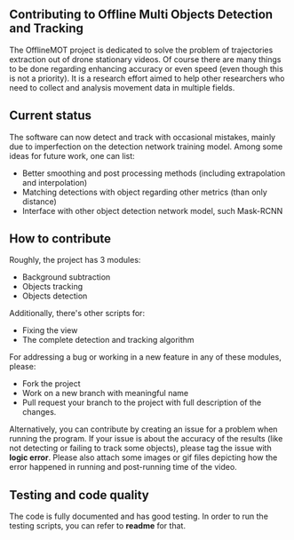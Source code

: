 Contributing to Offline Multi Objects Detection and Tracking
-----------------

The OfflineMOT project is dedicated to solve the problem of 
trajectories extraction out of drone stationary videos. Of course
there are many things to be done regarding enhancing accuracy or even 
speed (even though this is not a priority). It is a research effort
aimed to help other researchers who need to collect and analysis movement data 
in multiple fields.

Current status
----------------

The software can now detect and track with occasional mistakes, mainly due
to imperfection on the detection network training model. Among some ideas
for future work, one can list:

* Better smoothing and post processing methods (including extrapolation and interpolation)
* Matching detections with object regarding other metrics (than only distance)
* Interface with other object detection network model, such Mask-RCNN

How to contribute
-----------------

Roughly, the project has 3 modules:

* Background subtraction
* Objects tracking
* Objects detection

Additionally, there's other scripts for:

* Fixing the view
* The complete detection and tracking algorithm

For addressing a bug or working in a new feature in any of these modules, please:

- Fork the project
- Work on a new branch with meaningful name
- Pull request your branch to the project with full description of the changes.


Alternatively, you can contribute by creating an issue for a problem when running the program. If your issue is about the accuracy of the results (like not detecting or failing to track some objects), please tag the issue with **logic error**. Please also attach some images or gif files depicting how the error happened in running and post-running time of the video.

Testing and code quality
------------------------

The code is fully documented and has good testing. In order to run the 
testing scripts, you can refer to **readme** for that. 

